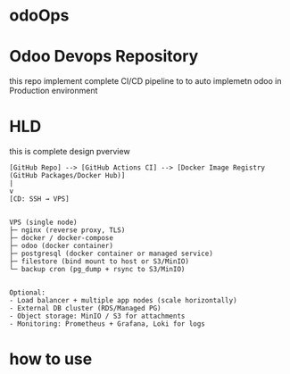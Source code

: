 # odoOps

# Odoo Devops Repository

this repo implement complete CI/CD pipeline to to auto implemetn odoo in Production environment

# HLD 

this is complete design pverview

    [GitHub Repo] --> [GitHub Actions CI] --> [Docker Image Registry (GitHub Packages/Docker Hub)]
    |
    v
    [CD: SSH → VPS]
    
    
    VPS (single node)
    ├─ nginx (reverse proxy, TLS)
    ├─ docker / docker-compose
    ├─ odoo (docker container)
    ├─ postgresql (docker container or managed service)
    ├─ filestore (bind mount to host or S3/MinIO)
    └─ backup cron (pg_dump + rsync to S3/MinIO)
    
    
    Optional:
    - Load balancer + multiple app nodes (scale horizontally)
    - External DB cluster (RDS/Managed PG)
    - Object storage: MinIO / S3 for attachments
    - Monitoring: Prometheus + Grafana, Loki for logs




# how to use







